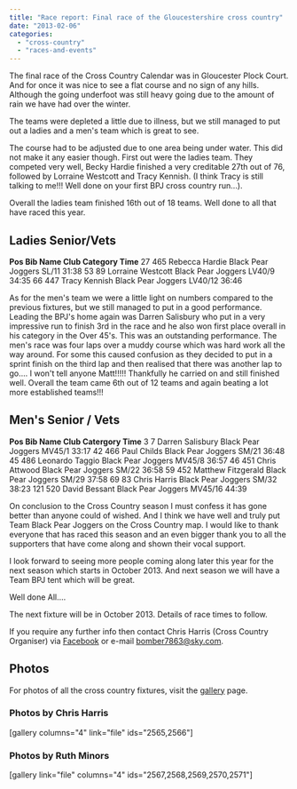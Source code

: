 ```yaml
---
title: "Race report: Final race of the Gloucestershire cross country"
date: "2013-02-06"
categories: 
  - "cross-country"
  - "races-and-events"
---
```


The final race of the Cross Country Calendar was in Gloucester Plock Court. And for once it was nice to see a flat course and no sign of any hills. Although the going underfoot was still heavy going due to the amount of rain we have had over the winter.

The teams were depleted a little due to illness, but we still managed to put out a ladies and a men's team which is great to see.

The course had to be adjusted due to one area being under water. This did not make it any easier though. First out were the ladies team. They competed very well, Becky Hardie finished a very creditable 27th out of 76, followed by Lorraine Westcott and Tracy Kennish. (I think Tracy is still talking to me!!! Well done on your first BPJ cross country run...).

Overall the ladies team finished 16th out of 18 teams. Well done to all that have raced this year.

## Ladies Senior/Vets

**Pos Bib Name Club Category Time** 27 465 Rebecca Hardie Black Pear Joggers SL/11 31:38 53 89 Lorraine Westcott Black Pear Joggers LV40/9 34:35 66 447 Tracy Kennish Black Pear Joggers LV40/12 36:46

As for the men's team we were a little light on numbers compared to the previous fixtures, but we still managed to put in a good performance. Leading the BPJ's home again was Darren Salisbury who put in a very impressive run to finish 3rd in the race and he also won first place overall in his category in the Over 45's. This was an outstanding performance. The men's race was four laps over a muddy course which was hard work all the way around. For some this caused confusion as they decided to put in a sprint finish on the third lap and then realised that there was another lap to go.... I won't tell anyone Matt!!!!! Thankfully he carried on and still finished well. Overall the team came 6th out of 12 teams and again beating a lot more established teams!!!

## Men's Senior / Vets

**Pos Bib Name Club Catergory Time** 3 7 Darren Salisbury Black Pear Joggers MV45/1 33:17 42 466 Paul Childs Black Pear Joggers SM/21 36:48 45 486 Leonardo Taggio Black Pear Joggers MV45/8 36:57 46 451 Chris Attwood Black Pear Joggers SM/22 36:58 59 452 Matthew Fitzgerald Black Pear Joggers SM/29 37:58 69 83 Chris Harris Black Pear Joggers SM/32 38:23 121 520 David Bessant Black Pear Joggers MV45/16 44:39

On conclusion to the Cross Country season I must confess it has gone better than anyone could of wished. And I think we have well and truly put Team Black Pear Joggers on the Cross Country map. I would like to thank everyone that has raced this season and an even bigger thank you to all the supporters that have come along and shown their vocal support.

I look forward to seeing more people coming along later this year for the next season which starts in October 2013. And next season we will have a Team BPJ tent which will be great.

Well done All....

The next fixture will be in October 2013. Details of race times to follow.

If you require any further info then contact Chris Harris (Cross Country Organiser) via [Facebook](http://www.facebook.com/groups/blackpearjoggers/) or e-mail [bomber7863@sky.com](mailto:bomber7863@sky.com).

## Photos

For photos of all the cross country fixtures, visit the [gallery](https://bpj.org.uk/featured-item/cross-country-leagues-2012-13/ "Cross Country Leagues 2012-13") page.

### Photos by Chris Harris

\[gallery columns="4" link="file" ids="2565,2566"\]

### Photos by Ruth Minors

\[gallery link="file" columns="4" ids="2567,2568,2569,2570,2571"\]
